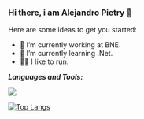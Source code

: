 ### Hi there, i am Alejandro Pietry 👋


Here are some ideas to get you started:

- 🔭 I’m currently working at BNE.
- 🌱 I’m currently learning .Net.
- 🏃‍♂️ I like to run.
<!--- 👯 I’m looking to collaborate on ...-->
<!--- 🤔 I’m looking for help with ...-->
<!--- 💬 Ask me about .-->
<!--- 📫 How to reach me: ...-->


***Languages and Tools:***

<code><img src="https://user-images.githubusercontent.com/52106304/95490450-9ffad300-096e-11eb-8830-2e9a5c9f6bfa.png"></code>
<!--<code><img src="https://app.bossabox.com/img/skillsLogos/dot-net.svg"></code>
<code><img src="https://app.bossabox.com/img/skillsLogos/csharp.svg"></code>
<code><img src="https://app.bossabox.com/img/skillsLogos/javascript.svg"></code>-->

[![Top Langs](https://github-readme-stats.vercel.app/api/top-langs/?username=Alejohns0n&layout=compact)](https://github.com/anuraghazra/github-readme-stats)
